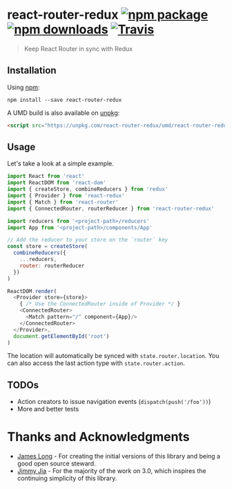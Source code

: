 # react-router-redux [![npm package][npm-badge]][npm] [![npm downloads][npm-downloads]][npm] [![Travis][build-badge]][build]

[build-badge]: https://img.shields.io/travis/reactjs/react-router-redux/master.svg?style=flat-square
[build]: https://travis-ci.org/reactjs/react-router-redux

[npm-badge]: https://img.shields.io/npm/v/react-router-redux.svg?style=flat-square
[npm-downloads]: https://img.shields.io/npm/dm/react-router-redux.svg?style=flat-square
[npm]: https://www.npmjs.org/package/react-router-redux

> Keep React Router in sync with Redux

## Installation

Using [npm](https://www.npmjs.com/):

    npm install --save react-router-redux

A UMD build is also available on [unpkg](https://unpkg.com):

```html
<script src="https://unpkg.com/react-router-redux/umd/react-router-redux.min.js"></script>
```

## Usage

Let's take a look at a simple example.

```js
import React from 'react'
import ReactDOM from 'react-dom'
import { createStore, combineReducers } from 'redux'
import { Provider } from 'react-redux'
import { Match } from 'react-router'
import { ConnectedRouter, routerReducer } from 'react-router-redux'

import reducers from '<project-path>/reducers'
import App from '<project-path>/components/App'

// Add the reducer to your store on the `router` key
const store = createStore(
  combineReducers({
    ...reducers,
    router: routerReducer
  })
)

ReactDOM.render(
  <Provider store={store}>
    { /* Use the ConnectedRouter inside of Provider */ }
    <ConnectedRouter>
      <Match pattern="/" component={App}/>
    </ConnectedRouter>
  </Provider>,
  document.getElementById('root')
)
```

The location will automatically be synced with `state.router.location`. You can also access the last action type with `state.router.action`.

## TODOs

- Action creators to issue navigation events (`dispatch(push('/foo'))`)
- More and better tests

# Thanks and Acknowledgments

- [James Long](https://github.com/jlongster) - For creating the initial versions of this library and being a good open source steward.
- [Jimmy Jia](https://github.com/taion) - For the majority of the work on 3.0, which inspires the continuing simplicity of this library.

